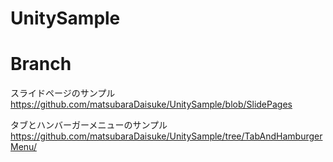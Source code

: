 # UnitySample

# Branch
 スライドページのサンプル 
 https://github.com/matsubaraDaisuke/UnitySample/blob/SlidePages
 
 タブとハンバーガーメニューのサンプル
 https://github.com/matsubaraDaisuke/UnitySample/tree/TabAndHamburgerMenu/
